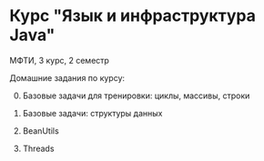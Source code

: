 # Курс "Язык и инфраструктура Java"

МФТИ, 3 курс, 2 семестр

Домашние задания по курсу:

0. Базовые задачи для тренировки: циклы, массивы, строки

1. Базовые задачи: структуры данных

2. BeanUtils

3. Threads
